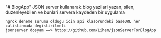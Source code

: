 "# BlogApp" 
    JSON server kullanarak blog yazilari yazan, silen, duzenleyebilen ve bunlari servera kaydeden bir uygulama
    
    ngrok deneme surumu oldugu icin api klasorundeki baseURL her calistirmada degistirilmeli
    jsonserver dosyam ==> https://github.com/Lihem/jsonServerForBlogApp
